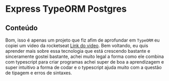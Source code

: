 # Express TypeORM Postgres

## Conteúdo

Bom, isso é apenas um projeto que fiz afim de aprofundar em `TypeORM` eu copiei um video da rocketseat [Link do video](https://youtu.be/9AO2hZJsHrs).
Bem voltando, eu quis aprender mais sobre essa tecnologia que está crescendo bastante e sinceramente gostei bastante, achei muito legal a forma como ele combina com typescript para criar programas achei super de boa a aprendizagem e super intuitivo a forma de codar e o typescript ajuda muito com a questão de tipagem e erros de sintaxes. 